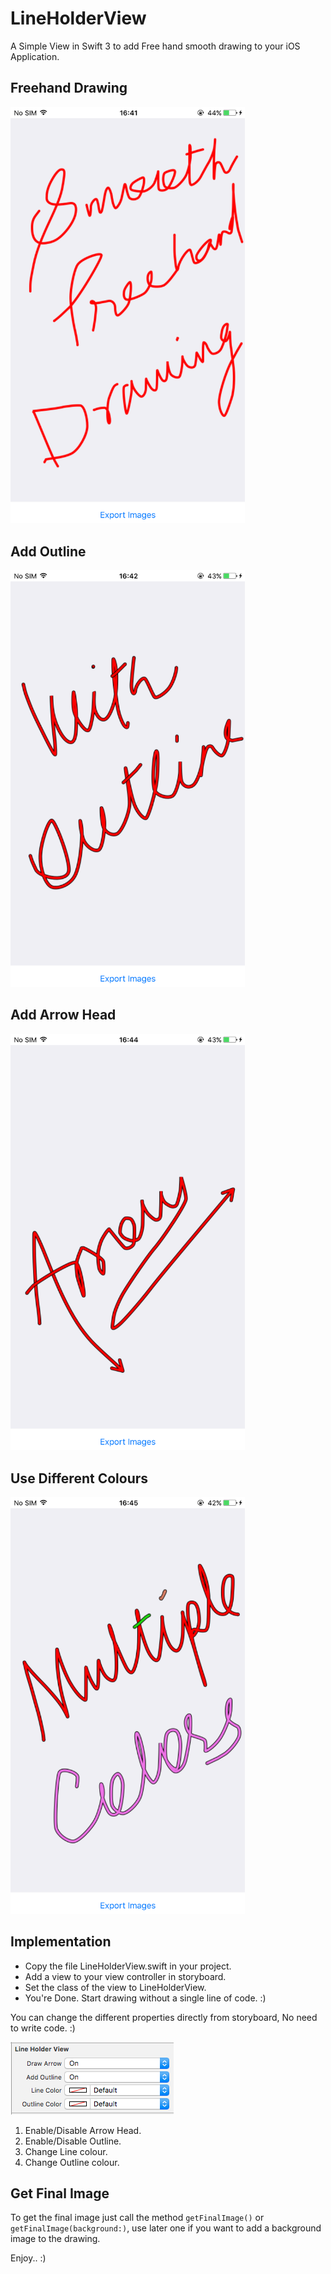 # LineHolderView
A Simple View in Swift 3 to add Free hand smooth drawing to your iOS Application.

## Freehand Drawing

<img src="Screenshots/screen1.PNG" width="375">

## Add Outline

<img src="Screenshots/screen2.PNG" width="375">

## Add Arrow Head

<img src="Screenshots/screen3.PNG" width="375">

## Use Different Colours

<img src="Screenshots/screen4.png" width="375">


## Implementation

* Copy the file LineHolderView.swift in your project.
* Add a view to your view controller in storyboard.
* Set the class of the view to LineHolderView.
* You're Done. Start drawing without a single line of code. :)


You can change the different properties directly from storyboard, No need to write code. :)

<img src="Screenshots/Screen5.png">

1. Enable/Disable Arrow Head.
2. Enable/Disable Outline.
3. Change Line colour.
4. Change Outline colour.

## Get Final Image

To get the final image just call the method `getFinalImage()` or `getFinalImage(background:)`, use later one if you want to add a background image to the drawing.

Enjoy.. :)

